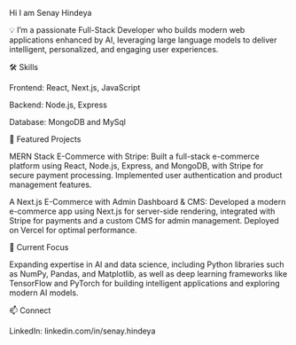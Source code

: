 Hi I am Senay Hindeya

💡 I’m a passionate Full-Stack Developer who builds modern web applications enhanced by AI, leveraging large language models
to deliver intelligent, personalized, and engaging user experiences.

🛠️ Skills

Frontend: React, Next.js, JavaScript
    
Backend: Node.js, Express 

Database: MongoDB and MySql  


📂 Featured Projects

MERN Stack E-Commerce with Stripe: Built a full-stack e-commerce platform using React, Node.js, Express, and MongoDB, with Stripe for secure payment processing. Implemented user authentication and product management features.

A Next.js E-Commerce with Admin Dashboard & CMS: Developed a modern e-commerce app using Next.js for server-side rendering, integrated with Stripe for payments and a custom CMS for admin management. Deployed on Vercel for optimal performance.

🌟 Current Focus

Expanding expertise in AI and data science, including Python libraries such as NumPy, Pandas, and Matplotlib,
as well as deep learning frameworks like TensorFlow and PyTorch for building intelligent 
applications and exploring modern AI models.

📫 Connect

LinkedIn: linkedin.com/in/senay.hindeya
